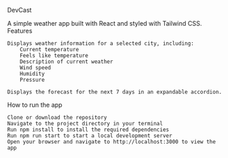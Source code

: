 DevCast

A simple weather app built with React and styled with Tailwind CSS.
Features

    Displays weather information for a selected city, including:
        Current temperature
        Feels like temperature
        Description of current weather
        Wind speed
        Humidity
        Pressure

    Displays the forecast for the next 7 days in an expandable accordion.

How to run the app

    Clone or download the repository
    Navigate to the project directory in your terminal
    Run npm install to install the required dependencies
    Run npm run start to start a local development server
    Open your browser and navigate to http://localhost:3000 to view the app
